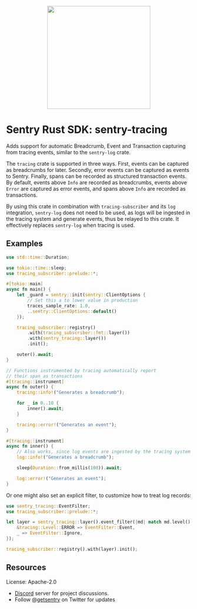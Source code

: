 <p align="center">
    <a href="https://sentry.io" target="_blank" align="center">
        <img src="https://sentry-brand.storage.googleapis.com/sentry-logo-black.png" width="280">
    </a>
</p>

# Sentry Rust SDK: sentry-tracing

Adds support for automatic Breadcrumb, Event and Transaction capturing from
tracing events, similar to the `sentry-log` crate.

The `tracing` crate is supported in three ways. First, events can be captured
as breadcrumbs for later. Secondly, error events can be captured as events
to Sentry. Finally, spans can be recorded as structured transaction events.
By default, events above `Info` are recorded as breadcrumbs, events above
`Error` are captured as error events, and spans above `Info` are recorded
as transactions.

By using this crate in combination with `tracing-subscriber` and its `log`
integration, `sentry-log` does not need to be used, as logs will be ingested
in the tracing system and generate events, thus be relayed to this crate. It
effectively replaces `sentry-log` when tracing is used.

## Examples

```rust
use std::time::Duration;

use tokio::time::sleep;
use tracing_subscriber::prelude::*;

#[tokio::main]
async fn main() {
    let _guard = sentry::init(sentry::ClientOptions {
        // Set this a to lower value in production
        traces_sample_rate: 1.0,
        ..sentry::ClientOptions::default()
    });

    tracing_subscriber::registry()
        .with(tracing_subscriber::fmt::layer())
        .with(sentry_tracing::layer())
        .init();

    outer().await;
}

// Functions instrumented by tracing automatically report
// their span as transactions
#[tracing::instrument]
async fn outer() {
    tracing::info!("Generates a breadcrumb");

    for _ in 0..10 {
        inner().await;
    }

    tracing::error!("Generates an event");
}

#[tracing::instrument]
async fn inner() {
    // Also works, since log events are ingested by the tracing system
    log::info!("Generates a breadcrumb");

    sleep(Duration::from_millis(100)).await;

    log::error!("Generates an event");
}
```

Or one might also set an explicit filter, to customize how to treat log
records:

```rust
use sentry_tracing::EventFilter;
use tracing_subscriber::prelude::*;

let layer = sentry_tracing::layer().event_filter(|md| match md.level() {
    &tracing::Level::ERROR => EventFilter::Event,
    _ => EventFilter::Ignore,
});

tracing_subscriber::registry().with(layer).init();
```

## Resources

License: Apache-2.0

- [Discord](https://discord.gg/ez5KZN7) server for project discussions.
- Follow [@getsentry](https://twitter.com/getsentry) on Twitter for updates
